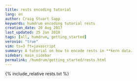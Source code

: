 ```yaml
---
title: rests encoding tutorial
lang: en
author: Craig Stuart Sapp
keywords: humdrum encoding tutorial rests
creation_date: 20 Aug 2017
last_updated: 25 Jan 2018
tags: [all, humdrum, getting_started]
verovio: "true"
vim: ts=3 ft=javascript
summary: A tutorial on how to encode rests in **kern data.
sidebar: main_sidebar
permalink: /humdrum/getting_started/rests.html
---
```


{% include_relative rests.txt %}

